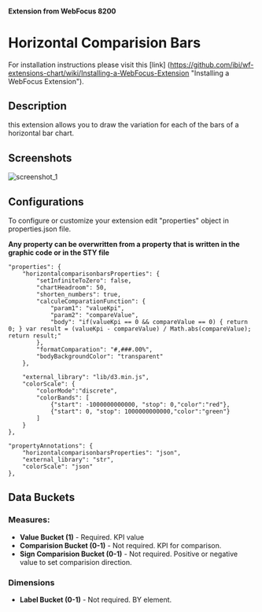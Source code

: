 
#### Extension from WebFocus 8200

# Horizontal Comparision Bars

For installation instructions please visit this [link] (https://github.com/ibi/wf-extensions-chart/wiki/Installing-a-WebFocus-Extension "Installing a WebFocus Extension").

## Description

this extension allows you to draw the variation for each of the bars of a horizontal bar chart.

## Screenshots

![screenshot_1](https://github.com/ibi/wf-extensions-chart/blob/master/com.ibi.horizontal_comparison_bars/screenshots/1.png)

## Configurations

To configure or customize your extension edit "properties" object in properties.json file.

**Any property can be overwritten from a property that is written in the graphic code or in the STY file**
	
	"properties": {
		"horizontalcomparisonbarsProperties": {
			"setInfiniteToZero": false,
			"chartHeadroom": 50,
			"shorten_numbers": true,
			"calculeComparationFunction": {
				"param1": "valueKpi", 
				"param2": "compareValue", 
				"body": "if(valueKpi == 0 && compareValue == 0) { return 0; } var result = (valueKpi - compareValue) / Math.abs(compareValue);  return result;"
			},
			"formatComparation": "#,###.00%",
			"bodyBackgroundColor": "transparent"
		},
		
		"external_library": "lib/d3.min.js",
		"colorScale": {
			"colorMode":"discrete",
			"colorBands": [
				{"start": -1000000000000, "stop": 0,"color":"red"},
				{"start": 0, "stop": 1000000000000,"color":"green"}
			]
		}
	},
	
	"propertyAnnotations": {
		"horizontalcomparisonbarsProperties": "json",		
		"external_library": "str",
		"colorScale": "json"
	},


## Data Buckets

### Measures:
* **Value Bucket (1)** - Required. KPI value
* **Comparision Bucket (0-1)** - Not required. KPI for comparison.
* **Sign Comparision Bucket (0-1)** - Not required. Positive or negative value to set comparision direction.

### Dimensions
* **Label Bucket (0-1)** - Not required. BY element.
